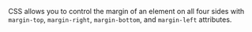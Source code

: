 CSS allows you to control the margin of an element on all four sides with `margin-top`, `margin-right`, `margin-bottom`, and `margin-left` attributes.